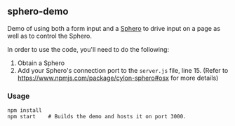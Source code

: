 ## sphero-demo

Demo of using both a form input and a [Sphero](http://www.sphero.com/) to drive input
on a page as well as to control the Sphero.

In order to use the code, you'll need to do the following:
1. Obtain a Sphero
2. Add your Sphero's connection port to the `server.js` file, line 15. (Refer to
  https://www.npmjs.com/package/cylon-sphero#osx for more details)

### Usage

```
npm install
npm start    # Builds the demo and hosts it on port 3000.
```
